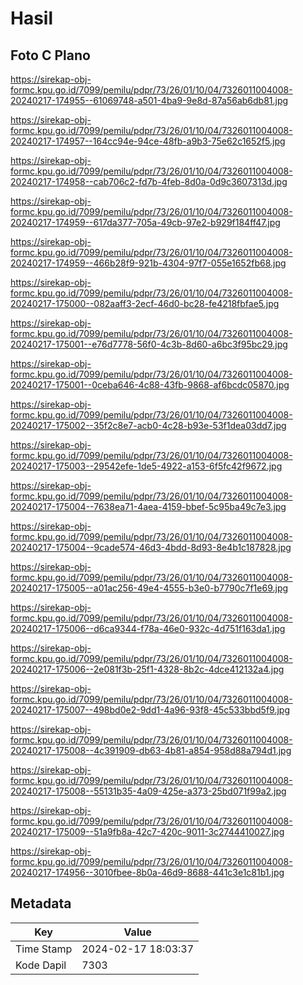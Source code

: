 # Hasil

## Foto C Plano

https://sirekap-obj-formc.kpu.go.id/7099/pemilu/pdpr/73/26/01/10/04/7326011004008-20240217-174955--61069748-a501-4ba9-9e8d-87a56ab6db81.jpg

https://sirekap-obj-formc.kpu.go.id/7099/pemilu/pdpr/73/26/01/10/04/7326011004008-20240217-174957--164cc94e-94ce-48fb-a9b3-75e62c1652f5.jpg

https://sirekap-obj-formc.kpu.go.id/7099/pemilu/pdpr/73/26/01/10/04/7326011004008-20240217-174958--cab706c2-fd7b-4feb-8d0a-0d9c3607313d.jpg

https://sirekap-obj-formc.kpu.go.id/7099/pemilu/pdpr/73/26/01/10/04/7326011004008-20240217-174959--617da377-705a-49cb-97e2-b929f184ff47.jpg

https://sirekap-obj-formc.kpu.go.id/7099/pemilu/pdpr/73/26/01/10/04/7326011004008-20240217-174959--466b28f9-921b-4304-97f7-055e1652fb68.jpg

https://sirekap-obj-formc.kpu.go.id/7099/pemilu/pdpr/73/26/01/10/04/7326011004008-20240217-175000--082aaff3-2ecf-46d0-bc28-fe4218fbfae5.jpg

https://sirekap-obj-formc.kpu.go.id/7099/pemilu/pdpr/73/26/01/10/04/7326011004008-20240217-175001--e76d7778-56f0-4c3b-8d60-a6bc3f95bc29.jpg

https://sirekap-obj-formc.kpu.go.id/7099/pemilu/pdpr/73/26/01/10/04/7326011004008-20240217-175001--0ceba646-4c88-43fb-9868-af6bcdc05870.jpg

https://sirekap-obj-formc.kpu.go.id/7099/pemilu/pdpr/73/26/01/10/04/7326011004008-20240217-175002--35f2c8e7-acb0-4c28-b93e-53f1dea03dd7.jpg

https://sirekap-obj-formc.kpu.go.id/7099/pemilu/pdpr/73/26/01/10/04/7326011004008-20240217-175003--29542efe-1de5-4922-a153-6f5fc42f9672.jpg

https://sirekap-obj-formc.kpu.go.id/7099/pemilu/pdpr/73/26/01/10/04/7326011004008-20240217-175004--7638ea71-4aea-4159-bbef-5c95ba49c7e3.jpg

https://sirekap-obj-formc.kpu.go.id/7099/pemilu/pdpr/73/26/01/10/04/7326011004008-20240217-175004--9cade574-46d3-4bdd-8d93-8e4b1c187828.jpg

https://sirekap-obj-formc.kpu.go.id/7099/pemilu/pdpr/73/26/01/10/04/7326011004008-20240217-175005--a01ac256-49e4-4555-b3e0-b7790c7f1e69.jpg

https://sirekap-obj-formc.kpu.go.id/7099/pemilu/pdpr/73/26/01/10/04/7326011004008-20240217-175006--d6ca9344-f78a-46e0-932c-4d751f163da1.jpg

https://sirekap-obj-formc.kpu.go.id/7099/pemilu/pdpr/73/26/01/10/04/7326011004008-20240217-175006--2e081f3b-25f1-4328-8b2c-4dce412132a4.jpg

https://sirekap-obj-formc.kpu.go.id/7099/pemilu/pdpr/73/26/01/10/04/7326011004008-20240217-175007--498bd0e2-9dd1-4a96-93f8-45c533bbd5f9.jpg

https://sirekap-obj-formc.kpu.go.id/7099/pemilu/pdpr/73/26/01/10/04/7326011004008-20240217-175008--4c391909-db63-4b81-a854-958d88a794d1.jpg

https://sirekap-obj-formc.kpu.go.id/7099/pemilu/pdpr/73/26/01/10/04/7326011004008-20240217-175008--55131b35-4a09-425e-a373-25bd071f99a2.jpg

https://sirekap-obj-formc.kpu.go.id/7099/pemilu/pdpr/73/26/01/10/04/7326011004008-20240217-175009--51a9fb8a-42c7-420c-9011-3c2744410027.jpg

https://sirekap-obj-formc.kpu.go.id/7099/pemilu/pdpr/73/26/01/10/04/7326011004008-20240217-174956--3010fbee-8b0a-46d9-8688-441c3e1c81b1.jpg


## Metadata

| Key        | Value               |
| ---------- | ------------------- |
| Time Stamp | 2024-02-17 18:03:37 |
| Kode Dapil | 7303                |



